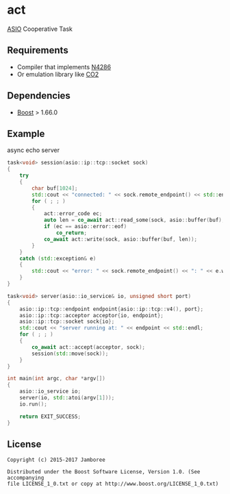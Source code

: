 act
===

[ASIO](http://www.boost.org/doc/libs/release/doc/html/boost_asio.html) Cooperative Task

## Requirements

- Compiler that implements [N4286](http://www.open-std.org/jtc1/sc22/wg21/docs/papers/2014/n4286.pdf)
- Or emulation library like [CO2](https://github.com/jamboree/co2)

## Dependencies

- [Boost](http://www.boost.org/) > 1.66.0

## Example

async echo server
```c++
task<void> session(asio::ip::tcp::socket sock)
{
    try
    {
        char buf[1024];
        std::cout << "connected: " << sock.remote_endpoint() << std::endl;
        for ( ; ; )
        {
            act::error_code ec;
            auto len = co_await act::read_some(sock, asio::buffer(buf), ec);
            if (ec == asio::error::eof)
                co_return;
            co_await act::write(sock, asio::buffer(buf, len));
        }
    }
    catch (std::exception& e)
    {
        std::cout << "error: " << sock.remote_endpoint() << ": " << e.what() << std::endl;
    }
}

task<void> server(asio::io_service& io, unsigned short port)
{
    asio::ip::tcp::endpoint endpoint{asio::ip::tcp::v4(), port};
    asio::ip::tcp::acceptor acceptor{io, endpoint};
    asio::ip::tcp::socket sock{io};
    std::cout << "server running at: " << endpoint << std::endl;
    for ( ; ; )
    {
        co_await act::accept(acceptor, sock);
        session(std::move(sock));
    }
}

int main(int argc, char *argv[])
{
    asio::io_service io;
    server(io, std::atoi(argv[1]));
    io.run();

    return EXIT_SUCCESS;
}
```

## License

    Copyright (c) 2015-2017 Jamboree

    Distributed under the Boost Software License, Version 1.0. (See accompanying
    file LICENSE_1_0.txt or copy at http://www.boost.org/LICENSE_1_0.txt)
